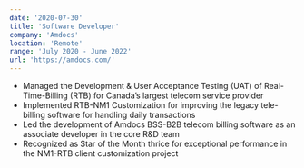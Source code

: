 ```yaml
---
date: '2020-07-30'
title: 'Software Developer'
company: 'Amdocs'
location: 'Remote'
range: 'July 2020 - June 2022'
url: 'https://amdocs.com/'
---
```


- Managed the Development & User Acceptance Testing (UAT) of Real-Time-Billing (RTB) for Canada’s largest telecom service provider
- Implemented RTB-NM1 Customization for improving the legacy tele-billing software for handling daily transactions
- Led the development of Amdocs BSS-B2B telecom billing software as an associate developer in the core R&D team
- Recognized as Star of the Month thrice for exceptional performance in the NM1-RTB client customization project
